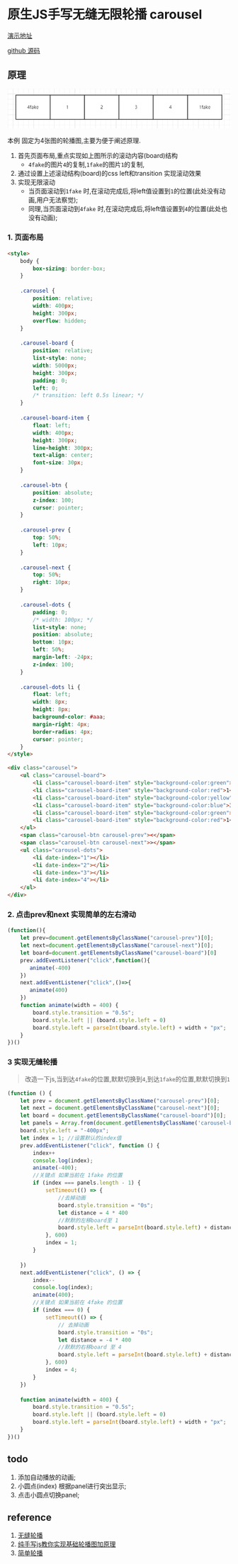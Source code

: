 # 原生JS手写无缝无限轮播 carousel
[演示地址](https://fooooooof.github.io/handmade_javascript/component/carousel/assets/carousel.html)

[github 源码](https://github.com/FoooooooF/handmade_javascript/tree/master/component/carousel)
## 原理
![carousel示例图](https://github.com/FoooooooF/handmade_javascript/raw/master/component/carousel/assets/carousel.png)


本例 固定为4张图的轮播图,主要为便于阐述原理.
1. 首先页面布局,重点实现如上图所示的滚动内容(board)结构
   - `4fake`的图片`4`的复制,`1fake`的图片`1`的复制,
2. 通过设置上述滚动结构(board)的css left和transition 实现滚动效果
3. 实现无限滚动 
   - 当页面滚动到`1fake` 时,在滚动完成后,将left值设置到`1`的位置(此处没有动画,用户无法察觉);
   - 同理,当页面滚动到`4fake` 时,在滚动完成后,将left值设置到`4`的位置(此处也没有动画);

### 1. 页面布局

```html
<style>
    body {
        box-sizing: border-box;
    }

    .carousel {
        position: relative;
        width: 400px;
        height: 300px;
        overflow: hidden;
    }

    .carousel-board {
        position: relative;
        list-style: none;
        width: 5000px;
        height: 300px;
        padding: 0;
        left: 0;
        /* transition: left 0.5s linear; */
    }

    .carousel-board-item {
        float: left;
        width: 400px;
        height: 300px;
        line-height: 300px;
        text-align: center;
        font-size: 30px;
    }

    .carousel-btn {
        position: absolute;
        z-index: 100;
        cursor: pointer;
    }

    .carousel-prev {
        top: 50%;
        left: 10px;
    }

    .carousel-next {
        top: 50%;
        right: 10px;
    }

    .carousel-dots {
        padding: 0;
        /* width: 100px; */
        list-style: none;
        position: absolute;
        bottom: 10px;
        left: 50%;
        margin-left: -24px;
        z-index: 100;
    }

    .carousel-dots li {
        float: left;
        width: 8px;
        height: 8px;
        background-color: #aaa;
        margin-right: 4px;
        border-radius: 4px;
        cursor: pointer;
    }
</style>
```

```html
<div class="carousel">
    <ul class="carousel-board">
        <li class="carousel-board-item" style="background-color:green">4</li>
        <li class="carousel-board-item" style="background-color:red">1</li>
        <li class="carousel-board-item" style="background-color:yellow">2</li>
        <li class="carousel-board-item" style="background-color:blue">3</li>
        <li class="carousel-board-item" style="background-color:green">4</li>
        <li class="carousel-board-item" style="background-color:red">1</li>
    </ul>
    <span class="carousel-btn carousel-prev"><</span>
    <span class="carousel-btn carousel-next">></span>
    <ul class="carousel-dots">
        <li date-index="1"></li>
        <li date-index="2"></li>
        <li date-index="3"></li>
        <li date-index="4"></li>
    </ul>
</div>
```

### 2. 点击prev和next 实现简单的左右滑动
```js
(function(){
    let prev=document.getElementsByClassName("carousel-prev")[0];
    let next=document.getElementsByClassName("carousel-next")[0];
    let board=document.getElementsByClassName("carousel-board")[0]
    prev.addEventListener("click",function(){
       animate(-400)
    })
    next.addEventListener("click",()=>{
       animate(400)
    })
    function animate(width = 400) {
        board.style.transition = "0.5s";
        board.style.left || (board.style.left = 0)
        board.style.left = parseInt(board.style.left) + width + "px";
    }
})()
```

### 3 实现无缝轮播
> 改造一下js,当到达`4fake`的位置,默默切换到`4`,到达`1fake`的位置,默默切换到`1`
```js
(function () {
    let prev = document.getElementsByClassName("carousel-prev")[0];
    let next = document.getElementsByClassName("carousel-next")[0];
    let board = document.getElementsByClassName("carousel-board")[0];
    let panels = Array.from(document.getElementsByClassName('carousel-board-item'));
    board.style.left = "-400px";
    let index = 1; //设置默认的index值
    prev.addEventListener("click", function () {
        index++
        console.log(index);
        animate(-400);
        //关键点 如果当前在 1fake 的位置
        if (index === panels.length - 1) {
            setTimeout(() => {
                //去掉动画
                board.style.transition = "0s";
                let distance = 4 * 400
                //默默的左移board至 1
                board.style.left = parseInt(board.style.left) + distance + "px"
            }, 600)
            index = 1;
        }

    })
    next.addEventListener("click", () => {
        index--
        console.log(index);
        animate(400);
        //关键点 如果当前在 4fake 的位置
        if (index === 0) {
            setTimeout(() => {
                // 去掉动画
                board.style.transition = "0s";
                let distance = -4 * 400
                //默默的右移board 至 4
                board.style.left = parseInt(board.style.left) + distance + "px"
            }, 600)
            index = 4;
        }
    })

    function animate(width = 400) {
        board.style.transition = "0.5s";
        board.style.left || (board.style.left = 0)
        board.style.left = parseInt(board.style.left) + width + "px";
    }
})()
```
## todo
1. 添加自动播放的动画;
2. 小圆点(index) 根据panel进行突出显示;
3. 点击小圆点切换panel;




## reference
1. [无缝轮播](https://github.com/Advanced-Frontend/Daily-Interview-Question/issues/108)
2. [纯手写js教你实现基础轮播图加原理](https://zhuanlan.zhihu.com/p/40516156)
3. [简单轮播](http://htmlpreview.github.io/?https://github.com/FoooooooF/handmade_javascript/blob/master/component/carousel/index_package.html)